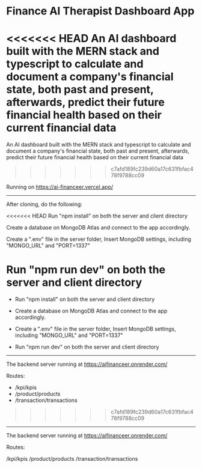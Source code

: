 # Finance AI Therapist Dashboard App

<<<<<<< HEAD
An AI dashboard built with the MERN stack and typescript to calculate and document a company's financial state, both past and present, afterwards, predict their future financial health based on their current financial data
=======
An AI dashboard built with the MERN stack and typescript to calculate and document a company's financial state, both past and present,
afterwards, predict their future financial health based on their current financial data
>>>>>>> c7afd189fc239d60a17c631fbfac478f9788cc09

Running on https://ai-financeer.vercel.app/

--------------------------------------------------------------------------------------------------------------

After cloning, do the following:

<<<<<<< HEAD
Run "npm install" on both the server and client directory

Create a database on MongoDB Atlas and connect to the app accordingly.

Create a ".env" file in the server folder, Insert MongoDB settings, including "MONGO_URL" and "PORT=1337"

Run "npm run dev" on both the server and client directory
=======
- Run "npm install" on both the server and client directory

- Create a database on MongoDB Atlas and connect to the app accordingly.

- Create a ".env" file in the server folder, Insert MongoDB settings, including "MONGO_URL" and "PORT=1337"

- Run "npm run dev" on both the server and client directory

--------------------------------------------------------------------

The backend server running at https://aifinanceer.onrender.com/

Routes: 
- /kpi/kpis
- /product/products
- /transaction/transactions
>>>>>>> c7afd189fc239d60a17c631fbfac478f9788cc09

--------------------------------------------------------------------------------------------------------------

The backend server running at https://aifinanceer.onrender.com/

Routes:

/kpi/kpis
/product/products
/transaction/transactions


